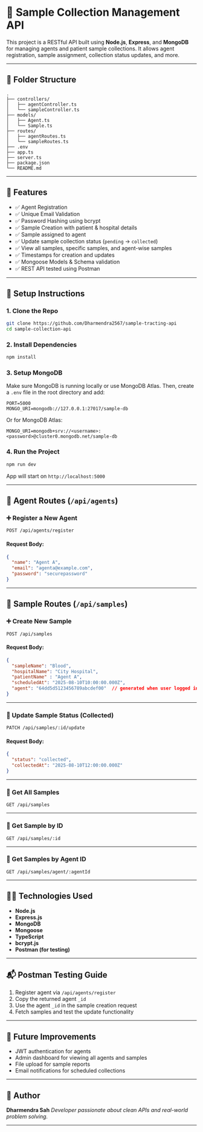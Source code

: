 
# 🧪 Sample Collection Management API

This project is a RESTful API built using **Node.js**, **Express**, and **MongoDB** for managing agents and patient sample collections. It allows agent registration, sample assignment, collection status updates, and more.

---

## 📁 Folder Structure

```
.
├── controllers/
│   ├── agentController.ts
│   └── sampleController.ts
├── models/
│   ├── Agent.ts
│   └── Sample.ts
├── routes/
│   ├── agentRoutes.ts
│   └── sampleRoutes.ts
├── .env
├── app.ts
├── server.ts
├── package.json
└── README.md
```

---

## 🚀 Features

* ✅ Agent Registration
* ✅ Unique Email Validation
* ✅ Password Hashing using bcrypt
* ✅ Sample Creation with patient & hospital details
* ✅ Sample assigned to agent
* ✅ Update sample collection status (`pending` → `collected`)
* ✅ View all samples, specific samples, and agent-wise samples
* ✅ Timestamps for creation and updates
* ✅ Mongoose Models & Schema validation
* ✅ REST API tested using Postman

---

## 🔧 Setup Instructions

### 1. Clone the Repo

```bash
git clone https://github.com/Dharmendra2567/sample-tracting-api
cd sample-collection-api
```

### 2. Install Dependencies

```bash
npm install
```

### 3. Setup MongoDB

Make sure MongoDB is running locally or use MongoDB Atlas.
Then, create a `.env` file in the root directory and add:

```
PORT=5000
MONGO_URI=mongodb://127.0.0.1:27017/sample-db
```

Or for MongoDB Atlas:

```
MONGO_URI=mongodb+srv://<username>:<password>@cluster0.mongodb.net/sample-db
```

### 4. Run the Project

```bash
npm run dev
```

App will start on `http://localhost:5000`

---

## 🔐 Agent Routes (`/api/agents`)

### ➕ Register a New Agent

```
POST /api/agents/register
```

#### Request Body:

```json
{
  "name": "Agent A",
  "email": "agenta@example.com",
  "password": "securepassword"
}
```

---

## 🧪 Sample Routes (`/api/samples`)

### ➕ Create New Sample

```
POST /api/samples
```

#### Request Body:

```json
{
  "sampleName": "Blood",
  "hospitalName": "City Hospital",
  "patientName" : "Agent A",
  "scheduledAt": "2025-08-10T10:00:00.000Z",
  "agent": "64dd5d5123456789abcdef00"  // generated when user logged in or registered
}
```

---

### 🔄 Update Sample Status (Collected)

```
PATCH /api/samples/:id/update
```

#### Request Body:

```json
{
  "status": "collected",
  "collectedAt": "2025-08-10T12:00:00.000Z"
}
```

---

### 📄 Get All Samples

```
GET /api/samples
```

---

### 📄 Get Sample by ID

```
GET /api/samples/:id
```

---

### 📄 Get Samples by Agent ID

```
GET /api/samples/agent/:agentId
```

---

## 🧑‍💻 Technologies Used

* **Node.js**
* **Express.js**
* **MongoDB**
* **Mongoose**
* **TypeScript**
* **bcrypt.js**
* **Postman (for testing)**

---

## 📬 Postman Testing Guide

1. Register agent via `/api/agents/register`
2. Copy the returned agent `_id`
3. Use the agent `_id` in the sample creation request
4. Fetch samples and test the update functionality

---

## 📌 Future Improvements

* JWT authentication for agents
* Admin dashboard for viewing all agents and samples
* File upload for sample reports
* Email notifications for scheduled collections

---

## 📝 Author

**Dharmendra Sah**
*Developer passionate about clean APIs and real-world problem solving.*

---